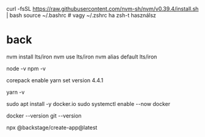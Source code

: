 curl -fsSL https://raw.githubusercontent.com/nvm-sh/nvm/v0.39.4/install.sh | bash
source ~/.bashrc  # vagy ~/.zshrc ha zsh-t használsz
# back

nvm install lts/iron
nvm use lts/iron
nvm alias default lts/iron


node -v
npm -v


corepack enable
yarn set version 4.4.1


yarn -v


sudo apt install -y docker.io
sudo systemctl enable --now docker


docker --version
git --version


npx @backstage/create-app@latest
